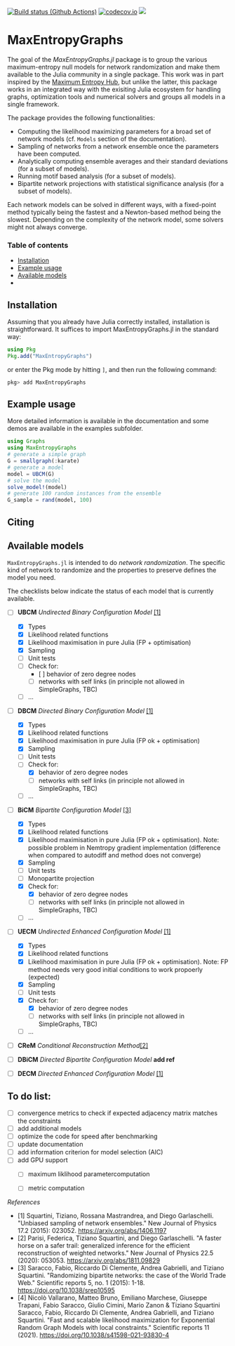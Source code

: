 [![Build status (Github Actions)](https://github.com/B4rtDC/MaxEntropyGraphs.jl/workflows/CI/badge.svg)](https://github.com/B4rtDC/MaxEntropyGraphs.jl/actions)
[![codecov.io](http://codecov.io/github/B4rtDC/MaxEntropyGraphs.jl/coverage.svg?branch=main)](http://codecov.io/github/B4rtDC/MaxEntropyGraphs.jl?branch=2023rework)
[![](https://img.shields.io/badge/docs-latest-blue.svg)](https://B4rtDC.github.io/MaxEntropyGraphs.jl/dev/)


# MaxEntropyGraphs
The goal of the *MaxEntropyGraphs.jl* package is to group the various maximum-entropy null models for network randomization and make them available to the Julia community in a single package. This work was in part inspired by the [Maximum Entropy Hub](https://meh.imtlucca.it), but unlike the latter, this package works in an integrated way with the exisiting Julia ecosystem for handling graphs, optimization tools and numerical solvers and groups all models in a single framework.

The package provides the following functionalities:
* Computing the likelihood maximizing parameters for a broad set of network models (cf. `Models` section of the documentation).
* Sampling of networks from a network ensemble once the parameters have been computed.
* Analytically computing ensemble averages and their standard deviations (for a subset of models).
* Running motif based analysis (for a subset of models).
* Bipartite network projections with statistical significance analysis (for a subset of models).

Each network models can be solved in different ways, with a fixed-point method typically being the fastest and a Newton-based method being the slowest. Depending on the complexity of the network model, some solvers might not always converge.


### Table of contents
* [Installation](#installation)
* [Example usage](#example-usage)
* [Available models](#available-models)
* 

## Installation
Assuming that you already have Julia correctly installed, installation is straightforward. 
It suffices to import MaxEntropyGraphs.jl in the standard way:
```julia
using Pkg
Pkg.add("MaxEntropyGraphs")
```
or enter the Pkg mode by hitting ```]```, and then run the following command:
```Julia
pkg> add MaxEntropyGraphs
```

## Example usage
More detailed information is available in the documentation and some demos are available in the examples subfolder.
```julia
using Graphs
using MaxEntropyGraphs
# generate a simple graph
G = smallgraph(:karate)
# generate a model
model = UBCM(G)
# solve the model
solve_model!(model)
# generate 100 random instances from the ensemble
G_sample = rand(model, 100)
```

## Citing


## Available models
`MaxEntropyGraphs.jl` is intended to do *network randomization*. The specific kind of network to randomize and the properties to preserve defines the model you need. 

The checklists below indicate the status of each model that is currently available.

* [ ] **UBCM** *Undirected Binary Configuration Model* [[1]](#1)
    - [x] Types
    - [x] Likelihood related functions
    - [x] Likelihood maximisation in pure Julia (FP + optimisation)
    - [x] Sampling
    - [ ] Unit tests
    - [ ] Check for:
        - [ ] behavior of zero degree nodes
        - [ ] networks with self links (in principle not allowed in SimpleGraphs, TBC)
    - [ ] $\dots$
* [ ] **DBCM** *Directed Binary Configuration Model* [[1]](#1)
    - [x] Types
    - [x] Likelihood related functions
    - [x] Likelihood maximisation in pure Julia (FP ok + optimisation)
    - [x] Sampling
    - [ ] Unit tests
    - [ ] Check for:
        - [X] behavior of zero degree nodes
        - [ ] networks with self links (in principle not allowed in SimpleGraphs, TBC)
    - [ ] $\dots$
* [ ] **BiCM** *Bipartite Configuration Model* [[3]](#3)
    - [x] Types
    - [x] Likelihood related functions
    - [x] Likelihood maximisation in pure Julia (FP ok + optimisation). Note: possible problem in Nemtropy gradient implementation (difference when compared to autodiff and method does not converge)
    - [x] Sampling
    - [ ] Unit tests
    - [ ] Monopartite projection
    - [x] Check for:
        - [x] behavior of zero degree nodes
        - [ ] networks with self links (in principle not allowed in SimpleGraphs, TBC)
    - [ ] $\dots$
* [ ] **UECM** *Undirected Enhanced Configuration Model* [[1]](#1)
    - [x] Types
    - [x] Likelihood related functions
    - [x] Likelihood maximisation in pure Julia (FP ok + optimisation). Note: FP method needs very good initial conditions to work propoerly (expected)
    - [x] Sampling
    - [ ] Unit tests
    - [x] Check for:
        - [x] behavior of zero degree nodes
        - [ ] networks with self links (in principle not allowed in SimpleGraphs, TBC)
    - [ ] $\dots$
* [ ] **CReM** *Conditional Reconstruction Method*[[2]](#2)
* [ ] **DBiCM** *Directed Bipartite Configuration Model*  **add ref**
* [ ] **DECM** *Directed Enhanced Configuration Model* [[1]](#1)








## To do list:
- [ ] convergence metrics to check if expected adjacency matrix matches the constraints
- [ ] add additional models
- [ ] optimize the code for speed after benchmarking 
- [ ] update documentation
- [ ] add information criterion for model selection (AIC)
- [ ] add GPU support 
    - [ ] maximum liklihood parametercomputation
    - [ ] metric computation


_References_

* <a id="1">[1]</a>
    Squartini, Tiziano, Rossana Mastrandrea, and Diego Garlaschelli.
    "Unbiased sampling of network ensembles."
    New Journal of Physics 17.2 (2015): 023052.
    https://arxiv.org/abs/1406.1197
* <a id="2">[2]</a>
    Parisi, Federica, Tiziano Squartini, and Diego Garlaschelli.
    "A faster horse on a safer trail: generalized inference for the efficient reconstruction of weighted networks."
    New Journal of Physics 22.5 (2020): 053053.
    https://arxiv.org/abs/1811.09829
* <a id="3">[3]</a>
    Saracco, Fabio, Riccardo Di Clemente, Andrea Gabrielli, and Tiziano Squartini.
	"Randomizing bipartite networks: the case of the World Trade Web." 
	Scientific reports 5, no. 1 (2015): 1-18.
    https://doi.org/10.1038/srep10595
* <a id="4">[4]</a>
    Nicolò Vallarano, Matteo Bruno, Emiliano Marchese, Giuseppe Trapani, Fabio Saracco, Giulio Cimini, Mario Zanon & Tiziano Squartini 
    Saracco, Fabio, Riccardo Di Clemente, Andrea Gabrielli, and Tiziano Squartini.
	"Fast and scalable likelihood maximization for Exponential Random Graph Models with local constraints." 
	Scientific reports 11 (2021).
    https://doi.org/10.1038/s41598-021-93830-4